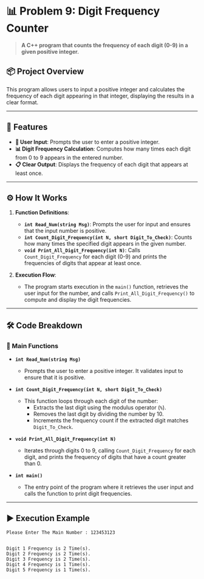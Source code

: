 # 📊 Problem 9: Digit Frequency Counter

> **A C++ program that counts the frequency of each digit (0-9) in a given positive integer.**

## 📦 Project Overview
This program allows users to input a positive integer and calculates the frequency of each digit appearing in that integer, displaying the results in a clear format.

---

## 🌟 Features
- **🔢 User Input**: Prompts the user to enter a positive integer.
- **📊 Digit Frequency Calculation**: Computes how many times each digit from 0 to 9 appears in the entered number.
- **📋 Clear Output**: Displays the frequency of each digit that appears at least once.

---

## ⚙️ How It Works
1. **Function Definitions**:
   - **`int Read_Num(string Msg)`**: Prompts the user for input and ensures that the input number is positive.
   - **`int Count_Digit_Frequency(int N, short Digit_To_Check)`**: Counts how many times the specified digit appears in the given number.
   - **`void Print_All_Digit_Frequency(int N)`**: Calls `Count_Digit_Frequency` for each digit (0-9) and prints the frequencies of digits that appear at least once.

2. **Execution Flow**:
   - The program starts execution in the `main()` function, retrieves the user input for the number, and calls `Print_All_Digit_Frequency()` to compute and display the digit frequencies.

---

## 🛠️ Code Breakdown
### 🔹 Main Functions
- **`int Read_Num(string Msg)`**
  - Prompts the user to enter a positive integer. It validates input to ensure that it is positive.

- **`int Count_Digit_Frequency(int N, short Digit_To_Check)`**
  - This function loops through each digit of the number:
    - Extracts the last digit using the modulus operator (`%`).
    - Removes the last digit by dividing the number by 10.
    - Increments the frequency count if the extracted digit matches `Digit_To_Check`.

- **`void Print_All_Digit_Frequency(int N)`**
  - Iterates through digits 0 to 9, calling `Count_Digit_Frequency` for each digit, and prints the frequency of digits that have a count greater than 0.

- **`int main()`**
  - The entry point of the program where it retrieves the user input and calls the function to print digit frequencies.

---

## ▶️ Execution Example

```plaintext
Please Enter The Main Number : 123453123


Digit 1 Frequency is 2 Time(s).
Digit 2 Frequency is 2 Time(s).
Digit 3 Frequency is 2 Time(s).
Digit 4 Frequency is 1 Time(s).
Digit 5 Frequency is 1 Time(s).

